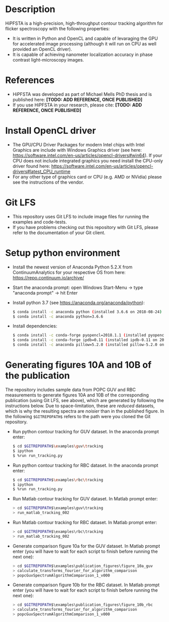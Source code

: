# Description
HiPFSTA is a high-precision, high-throughput contour tracking algorithm for flicker spectroscopy with the following properties:
* It is written in Python and OpenCL and capable of levaraging the GPU for accelerated image processing (although it will run on CPU as well provided an OpenCL driver).
* It is capable of achieving nanometer localization accuracy in phase contrast light-microscopy images.

# References
* HiPFSTA was developed as part of Michael Mells PhD thesis and is published here: **[TODO: ADD REFERENCE, ONCE PUBLISHED]**
* If you use HiPFSTA in your research, please cite:  **[TODO: ADD REFERENCE, ONCE PUBLISHED]**

# Install OpenCL driver
* The GPU/CPU Driver Packages for modern Intel chips with Intel Graphics are include with Windows Graphics driver (see here: https://software.intel.com/en-us/articles/opencl-drivers#win64). If your CPU does not include integrated graphics you need install the CPU-only driver found here: https://software.intel.com/en-us/articles/opencl-drivers#latest_CPU_runtime
* For any other type of graphics card or CPU (e.g. AMD or NVidia) please see the instructions of the vendor.

# Git LFS
* This repository uses Git LFS to include image files for running the examples and code-tests.
* If you have problems checking out this repository with Git LFS, please refer to the documentation of your Git client.

# Setup python environment
* Install the newest version of Anaconda Python 5.2.X from ContinuumAnalytics for your respective OS from here: https://repo.continuum.io/archive/
* Start the anaconda prompt: open Windows Start-Menu -> type "anaconda prompt" -> hit Enter
* Install python 3.7 (see https://anaconda.org/anaconda/python):
    ```sh
    $ conda install -c anaconda python (installed 3.6.6 on 2018-08-24)
    $ conda install -c anaconda python=3.6.6
    ```
	 
* Install dependencies:
    ```sh
	$ conda install -c conda-forge pyopencl=2018.1.1 (installed pyopencl-2018.1.1 on 2018-08-24)
	$ conda install -c conda-forge ipdb=0.11 (installed ipdb-0.11 on 2018-08-24)
	$ conda install -c anaconda pillow=5.2.0 (installed pillow-5.2.0 on 2018-08-24 (and updated many other packages))
    ```

# Generating figures 10A and 10B of the publication
The repository includes sample data from POPC GUV and RBC measurements to generate figures 10A and 10B of the corresponding publication (using Git LFS, see above), which are generated by following the instructions below. Due to space-limitation, these are _reduced_ datasets, which is why the resulting spectra are _noisier_ than in the published figure.
In the following `$GITREPOPATH$` refers to the path were you cloned the Git repository.

* Run python contour tracking for GUV dataset. In the anaconda prompt enter:
    ```sh
	$ cd $GITREPOPATH$\examples\guv\tracking
	$ ipython
	$ %run run_tracking.py
    ```
	
* Run python contour tracking for RBC dataset. In the anaconda prompt enter:
    ```sh
	$ cd $GITREPOPATH$\examples\rbc\tracking
	$ ipython
	$ %run run_tracking.py
    ```
	
* Run Matlab contour tracking for GUV dataset. In Matlab prompt enter:
    ```sh
	> cd $GITREPOPATH$\examples\guv\tracking
	> run_matlab_tracking_002
    ```
	
* Run Matlab contour tracking for RBC dataset. In Matlab prompt enter:
    ```sh
	> cd $GITREPOPATH$\examples\rbc\tracking
	> run_matlab_tracking_002
    ```

* Generate comparison figure 10a for the GUV dataset. In Matlab prompt enter (you will have to wait for each script to finish before running the next one):
    ```sh
    > cd $GITREPOPATH$\examples\publication_figures\figure_10a_guv
    > calculate_transforms_fourier_for_algorithm_comparison
    > popcGuvSpectrumAlgorithmComparison_1_v000
    ```
		
* Generate comparison figure 10b for the RBC dataset. In Matlab prompt enter (you will have to wait for each script to finish before running the next one):
    ```sh
    > cd $GITREPOPATH$\examples\publication_figures\figure_10b_rbc
    > calculate_transforms_fourier_for_algorithm_comparison
    > popcGuvSpectrumAlgorithmComparison_1_v000
    ```
